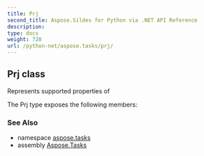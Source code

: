 ```yaml
---
title: Prj
second_title: Aspose.Sildes for Python via .NET API Reference
description: 
type: docs
weight: 720
url: /python-net/aspose.tasks/prj/
---
```


## Prj class

Represents supported properties of

The Prj type exposes the following members:

### See Also

* namespace [aspose.tasks](/python-net/aspose.tasks/)
* assembly [Aspose.Tasks](/tasks/python-net/)

